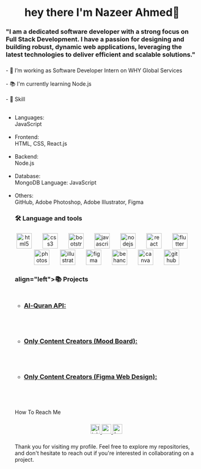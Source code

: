<h1 align="center">hey there I'm Nazeer Ahmed👋</h1>

###

<h3 align="left">"I am a dedicated software developer with a strong focus on Full Stack Development. I have a passion for designing and building robust, dynamic web applications, leveraging the latest technologies to deliver efficient and scalable solutions."</h3>

###

<p align="left">- 🔭 I’m working as Software Developer Intern on WHY Global Services<br><br>- 📚 I'm currently learning Node.js<br><br>- 💼 Skill<br><br> 
<ul>
<li>Languages:</li> JavaScript<br><br>
<li>Frontend:</li> HTML, CSS, React.js<br><br>
<li>Backend:</li> Node.js<br><br>
<li>Database:</li> MongoDB Language: JavaScript<br><br>
<li>Others:</li> GitHub, Adobe Photoshop, Adobe Illustrator, Figma</p>

###

<h3 align="left">🛠 Language and tools</h3>

###

<div align="center">
  <img src="https://cdn.jsdelivr.net/gh/devicons/devicon/icons/html5/html5-original.svg" height="40" alt="html5 logo"  />
  <img width="20" />
  <img src="https://cdn.jsdelivr.net/gh/devicons/devicon/icons/css3/css3-original.svg" height="40" alt="css3 logo"  />
  <img width="20" />
  <img src="https://cdn.jsdelivr.net/gh/devicons/devicon/icons/bootstrap/bootstrap-original.svg" height="40" alt="bootstrap logo"  />
  <img width="20" />
  <img src="https://cdn.jsdelivr.net/gh/devicons/devicon/icons/javascript/javascript-original.svg" height="40" alt="javascript logo"  />
  <img width="20" />
  <img src="https://cdn.jsdelivr.net/gh/devicons/devicon/icons/nodejs/nodejs-original.svg" height="40" alt="nodejs logo"  />
  <img width="20" />
  <img src="https://cdn.jsdelivr.net/gh/devicons/devicon/icons/react/react-original.svg" height="40" alt="react logo"  />
  <img width="20" />
  <img src="https://cdn.jsdelivr.net/gh/devicons/devicon/icons/flutter/flutter-original.svg" height="40" alt="flutter logo"  />
  <img width="20" />
  <img src="https://cdn.simpleicons.org/adobephotoshop/31A8FF" height="40" alt="photoshop logo"  />
  <img width="20" />
  <img src="https://cdn.jsdelivr.net/gh/devicons/devicon/icons/illustrator/illustrator-plain.svg" height="40" alt="illustrator logo"  />
  <img width="20" />
  <img src="https://cdn.jsdelivr.net/gh/devicons/devicon/icons/figma/figma-original.svg" height="40" alt="figma logo"  />
  <img width="20" />
  <img src="https://cdn.jsdelivr.net/gh/devicons/devicon/icons/behance/behance-original.svg" height="40" alt="behance logo"  />
  <img width="20" />
  <img src="https://cdn.simpleicons.org/canva/00C4CC" height="40" alt="canva logo"  />
  <img width="20" />
  <img src="https://skillicons.dev/icons?i=github" height="40" alt="github logo"  />
</div>

###
<h3>align="left">📚 Projects<br><br></h3>
<ul>
  <li><a href="https://nazeerahmed7.github.io/quran_api/"><h3>Al-Quran API:</h3></a></li><br><br> 
  <li><a href="https://www.behance.net/gallery/205198787/Only-Content-Creators-%28Mood-Board%29"><h3>Only Content Creators (Mood Board):</h3></a></li><br><br>
  <li><a href="https://www.behance.net/gallery/205200639/Only-Content-Creators-%28Webpage-Design%29"><h3> Only Content Creators (Figma Web Design):</h3></a></li><br><br>
</ul>

###

<p align="left">How To Reach Me</p>

###

<div align="center">
  <a href="https://www.linkedin.com/in/nazeerahmed14" target="_blank">
    <img src="https://img.shields.io/static/v1?message=LinkedIn&logo=linkedin&label=&color=0077B5&logoColor=white&labelColor=&style=for-the-badge" height="25" alt="linkedin logo"  />
  </a>
  <a href="nazeerahmedab.c.a2124@gmail.com" target="_blank">
    <img src="https://img.shields.io/static/v1?message=Gmail&logo=gmail&label=&color=D14836&logoColor=white&labelColor=&style=for-the-badge" height="25" alt="gmail logo"  />
  </a>
  <img src="https://img.shields.io/static/v1?message=Behance&logo=behance&label=&color=1769ff&logoColor=white&labelColor=&style=for-the-badge" height="25" alt="behance logo"  />
</div>

###

<p align="left">Thank you for visiting my profile. Feel free to explore my repositories, and don't hesitate to reach out if you're interested in collaborating on a project.</p>

###
